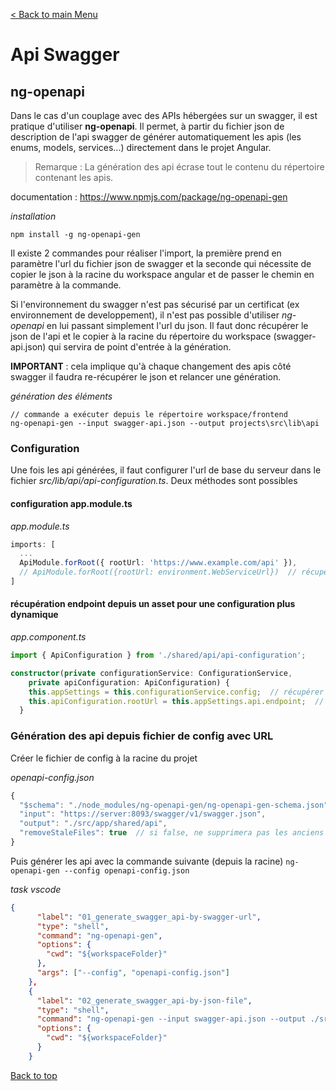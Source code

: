 [< Back to main Menu](https://github.com/gsoulie/angular-resources/blob/master/ng-sheet.md)    

# Api Swagger

## ng-openapi

Dans le cas d'un couplage avec des APIs hébergées sur un swagger, il est pratique d'utiliser **ng-openapi**. Il permet, à partir du fichier json de description de l'api swagger de générer automatiquement les apis (les enums, models, services...) directement dans le projet Angular.

> Remarque : La génération des api écrase tout le contenu du répertoire contenant les apis.

documentation : https://www.npmjs.com/package/ng-openapi-gen

*installation*
````
npm install -g ng-openapi-gen
````

Il existe 2 commandes pour réaliser l'import, la première prend en paramètre l'url du fichier json de swagger et la seconde qui nécessite de copier le json à la racine du workspace angular et de passer le chemin en paramètre à la commande.

Si l'environnement du swagger n'est pas sécurisé par un certificat (ex environnement de developpement), il n'est pas possible d'utiliser *ng-openapi* en lui passant simplement l'url du json. Il faut donc récupérer le json de l'api et le copier à la racine du répertoire du workspace (swagger-api.json) qui servira de point d'entrée à la génération.

**IMPORTANT** : cela implique qu'à chaque changement des apis côté swagger il faudra re-récupérer le json et relancer une génération.

*génération des éléments*
````
// commande a exécuter depuis le répertoire workspace/frontend
ng-openapi-gen --input swagger-api.json --output projects\src\lib\api
````

### Configuration

Une fois les api générées, il faut configurer l'url de base du serveur dans le fichier *src/lib/api/api-configuration.ts*. Deux méthodes sont possibles

#### configuration app.module.ts

*app.module.ts*
````typescript
imports: [
  ...
  ApiModule.forRoot({ rootUrl: 'https://www.example.com/api' }),
  // ApiModule.forRoot({rootUrl: environment.WebServiceUrl})  // récupération depuis environment
]
````

#### récupération endpoint depuis un asset pour une configuration plus dynamique

*app.component.ts*

````typescript
import { ApiConfiguration } from './shared/api/api-configuration';

constructor(private configurationService: ConfigurationService,
    private apiConfiguration: ApiConfiguration) {
    this.appSettings = this.configurationService.config;  // récupérer la configuration depsuis les assets
    this.apiConfiguration.rootUrl = this.appSettings.api.endpoint;  // renseigner l'url endpoint
  }
````

### Génération des api depuis fichier de config avec URL

Créer le fichier de config à la racine du projet

*openapi-config.json*
````typescript
{
  "$schema": "./node_modules/ng-openapi-gen/ng-openapi-gen-schema.json",
  "input": "https://server:8093/swagger/v1/swagger.json",
  "output": "./src/app/shared/api",
  "removeStaleFiles": true  // si false, ne supprimera pas les anciens fichiers s'il y a eu des suppressions
}
````

Puis générer les api avec la commande suivante (depuis la racine) ````ng-openapi-gen --config openapi-config.json````

*task vscode*
````json
{
      "label": "01_generate_swagger_api-by-swagger-url",
      "type": "shell",
      "command": "ng-openapi-gen",
      "options": {
        "cwd": "${workspaceFolder}"
      },
      "args": ["--config", "openapi-config.json"]
    },
    {
      "label": "02_generate_swagger_api-by-json-file",
      "type": "shell",
      "command": "ng-openapi-gen --input swagger-api.json --output ./src/app/shared/api/",
      "options": {
        "cwd": "${workspaceFolder}"
      }
    }
````

[Back to top](#api-swagger)     
